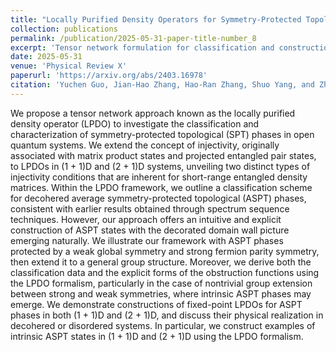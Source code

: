```yaml
---
title: "Locally Purified Density Operators for Symmetry-Protected Topological Phases in Mixed States"
collection: publications
permalink: /publication/2025-05-31-paper-title-number_8
excerpt: 'Tensor network formulation for classification and construction of topological phases in open systems'
date: 2025-05-31
venue: 'Physical Review X'
paperurl: 'https://arxiv.org/abs/2403.16978'
citation: 'Yuchen Guo, Jian-Hao Zhang, Hao-Ran Zhang, Shuo Yang, and Zhen Bi, Phys. Rev. X (2025).'
---
```

We propose a tensor network approach known as the locally purified density operator (LPDO) to investigate the classification and characterization of symmetry-protected topological (SPT) phases in open quantum systems. We extend the concept of injectivity, originally associated with matrix product states and projected entangled pair states, to LPDOs in (1 + 1)D and (2 + 1)D systems, unveiling two distinct types of injectivity conditions that are inherent for short-range entangled density matrices. Within the LPDO framework, we outline a classification scheme for decohered average symmetry-protected topological (ASPT) phases, consistent with earlier results obtained through spectrum sequence techniques. However, our approach offers an intuitive and explicit construction of ASPT states with the decorated domain wall picture emerging naturally. We illustrate our framework with ASPT phases protected by a weak global symmetry and strong fermion parity symmetry, then extend it to a general group structure. Moreover, we derive both the classification data and the explicit forms of the obstruction functions using the LPDO formalism, particularly in the case of nontrivial group extension between strong and weak symmetries, where intrinsic ASPT phases may emerge. We demonstrate constructions of fixed-point LPDOs for ASPT phases in both (1 + 1)D and (2 + 1)D, and discuss their physical realization in decohered or disordered systems. In particular, we construct examples of intrinsic ASPT states in (1 + 1)D and (2 + 1)D using the LPDO formalism.
